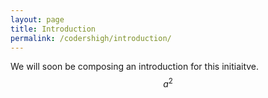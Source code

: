 ```yaml
---
layout: page
title: Introduction
permalink: /codershigh/introduction/
---
```


We will soon be composing an introduction for this initiaitve. $$a^2$$
